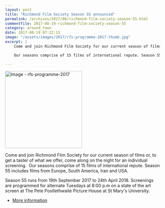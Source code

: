 ```yaml
---
layout: post
title: "Richmond Film Society Season 55 announced"
permalink: /archives/2017/08/richmond-film-society-season-55.html
commentfile: 2017-08-19-richmond-film-society-season-55
category: around_town
date: 2017-08-19 07:22:13
image: "/assets/images/2017/rfs-programme-2017-thumb.jpg"
excerpt: |
    Come and join Richmond Film Society for our current season of films or, to get a taster of what we offer, come along on the night for an individual screening.

    Our seasons comprise of 15 films of international repute. Season 55 includes films from Europe, South America, Iran and USA.

---
```


<a href="/assets/images/2017/rfs-programme-2017.jpg" title="Click for a larger image"><img src="/assets/images/2017/rfs-programme-2017-thumb.jpg" width="250" alt="Image - rfs-programme-2017"  class="photo right"/></a>

Come and join Richmond Film Society for our current season of films or, to get a taster of what we offer, come along on the night for an individual screening.
​
Our seasons comprise of 15 films of international repute. Season 55 includes films from Europe, South America, Iran and USA.

Season 55 runs from 19th September 2017 to 24th April 2018. Screenings are programmed for alternate Tuesdays at 8:00 p.m on a state of the art screen at The Pete Postlethwaite Picture House at St Mary's University.

-   [More information](https://www.richmondfilmsoc.org.uk/)

